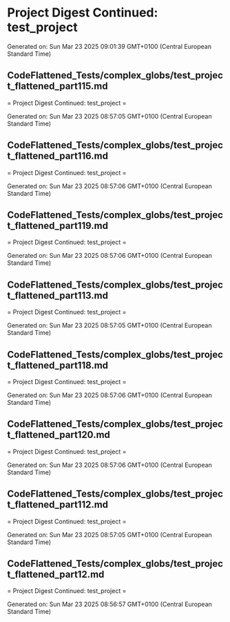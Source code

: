 # Project Digest Continued: test_project
Generated on: Sun Mar 23 2025 09:01:39 GMT+0100 (Central European Standard Time)


## CodeFlattened_Tests/complex_globs/test_project_flattened_part115.md <a id="test_project_flattened_part115_md"></a>

= Project Digest Continued: test_project =

Generated on: Sun Mar 23 2025 08:57:05 GMT+0100 (Central European Standard Time)
## CodeFlattened_Tests/complex_globs/test_project_flattened_part116.md <a id="test_project_flattened_part116_md"></a>

= Project Digest Continued: test_project =

Generated on: Sun Mar 23 2025 08:57:06 GMT+0100 (Central European Standard Time)
## CodeFlattened_Tests/complex_globs/test_project_flattened_part119.md <a id="test_project_flattened_part119_md"></a>

= Project Digest Continued: test_project =

Generated on: Sun Mar 23 2025 08:57:06 GMT+0100 (Central European Standard Time)
## CodeFlattened_Tests/complex_globs/test_project_flattened_part113.md <a id="test_project_flattened_part113_md"></a>

= Project Digest Continued: test_project =

Generated on: Sun Mar 23 2025 08:57:05 GMT+0100 (Central European Standard Time)
## CodeFlattened_Tests/complex_globs/test_project_flattened_part118.md <a id="test_project_flattened_part118_md"></a>

= Project Digest Continued: test_project =

Generated on: Sun Mar 23 2025 08:57:06 GMT+0100 (Central European Standard Time)
## CodeFlattened_Tests/complex_globs/test_project_flattened_part120.md <a id="test_project_flattened_part120_md"></a>

= Project Digest Continued: test_project =

Generated on: Sun Mar 23 2025 08:57:06 GMT+0100 (Central European Standard Time)
## CodeFlattened_Tests/complex_globs/test_project_flattened_part112.md <a id="test_project_flattened_part112_md"></a>

= Project Digest Continued: test_project =

Generated on: Sun Mar 23 2025 08:57:05 GMT+0100 (Central European Standard Time)
## CodeFlattened_Tests/complex_globs/test_project_flattened_part12.md <a id="test_project_flattened_part12_md"></a>

= Project Digest Continued: test_project =

Generated on: Sun Mar 23 2025 08:56:57 GMT+0100 (Central European Standard Time)